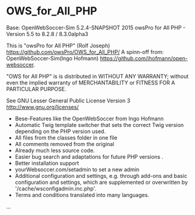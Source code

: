 # OWS_for_All_PHP
  Base: OpenWebSoccer-Sim 5.2.4-SNAPSHOT 2015
  owsPro for All PHP - Version 5.5 to 8.2.8 / 8.3.0alpha3

  This is "owsPro for All PHP" (Rolf Joseph)
  https://github.com/owsPro/OWS_for_All_PHP/
  A spinn-off from: OpenWebSoccer-Sim(Ingo Hofmann)
  https://github.com/ihofmann/open-websoccer.

  "OWS for All PHP" is is distributed in WITHOUT ANY WARRANTY;
  without even the implied warranty of MERCHANTABILITY
  or FITNESS FOR A PARTICULAR PURPOSE.

  See GNU Lesser General Public License Version 3 http://www.gnu.org/licenses/

 - Bese-Features like the OpenWebSoccer from Ingo Hofmann
 - Automatic Twig template switcher that sets the correct Twig version depending on the PHP version used.
 - All files from the classes folder in one file
 - All comments removed from the original
 - Already much less source code.
 - Easier bug search and adaptations for future PHP versions .
 - Better installation support
 - yourWebsoccer.com/setadmin to set a new admin
 - Additional configuration and settings, e.g. through add-ons and basic configuration and settings, which are supplemented or overwritten by '/cache/wsconfigadmin.inc.php'.
 - Terms and conditions translated into many languages.

...